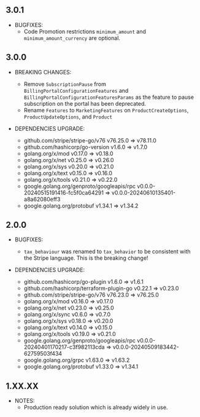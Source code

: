 ## 3.0.1

* BUGFIXES:
  * Code Promotion restrictions `minimum_amount` and `minimum_amount_currency` are optional.

## 3.0.0

* BREAKING CHANGES:
  * Remove `SubscriptionPause` from `BillingPortalConfigurationFeatures` and `BillingPortalConfigurationFeaturesParams` as the feature to pause subscription on the portal has been deprecated.
  * Rename `Features` to `MarketingFeatures` on `ProductCreateOptions`, `ProductUpdateOptions`, and `Product`

* DEPENDENCIES UPGRADE:
  * github.com/stripe/stripe-go/v76 v76.25.0 => v78.11.0
  * github.com/hashicorp/go-version v1.6.0 => v1.7.0
  * golang.org/x/mod v0.17.0 => v0.18.0
  * golang.org/x/net v0.25.0 => v0.26.0
  * golang.org/x/sys v0.20.0 => v0.21.0
  * golang.org/x/text v0.15.0 => v0.16.0
  * golang.org/x/tools v0.21.0 => v0.22.0
  * google.golang.org/genproto/googleapis/rpc v0.0.0-20240515191416-fc5f0ca64291 => v0.0.0-20240610135401-a8a62080eff3
  * google.golang.org/protobuf v1.34.1 => v1.34.2


## 2.0.0

* BUGFIXES:
  * `tax_behaviour` was renamed to `tax_behavior` to be consistent with the Stripe language. This is the breaking change!

* DEPENDENCIES UPGRADE:
    * github.com/hashicorp/go-plugin v1.6.0 => v1.6.1
    * github.com/hashicorp/terraform-plugin-go v0.22.1 => v0.23.0
    * github.com/stripe/stripe-go/v76 v76.23.0 => v76.25.0
    * golang.org/x/mod v0.16.0 => v0.17.0
    * golang.org/x/net v0.23.0 => v0.25.0
    * golang.org/x/sync v0.6.0 => v0.7.0
    * golang.org/x/sys v0.18.0 => v0.20.0
    * golang.org/x/text v0.14.0 => v0.15.0
    * golang.org/x/tools v0.19.0 => v0.21.0
    * google.golang.org/genproto/googleapis/rpc v0.0.0-20240401170217-c3f982113cda => v0.0.0-20240509183442-62759503f434
    * google.golang.org/grpc v1.63.0 => v1.63.2
    * google.golang.org/protobuf v1.33.0 => v1.34.1

## 1.XX.XX

* NOTES:
    * Production ready solution which is already widely in use.
